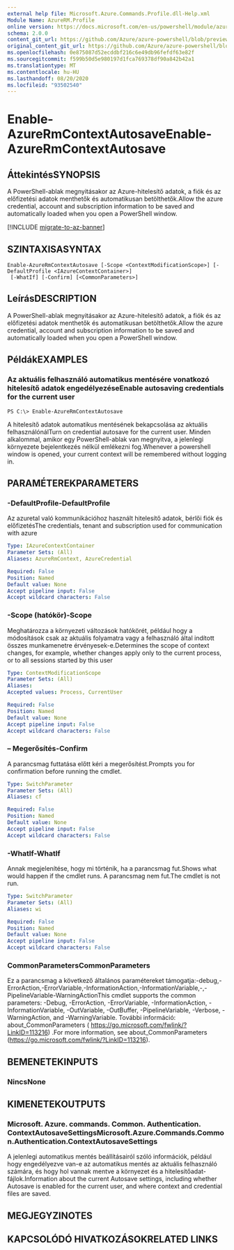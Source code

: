 ```yaml
---
external help file: Microsoft.Azure.Commands.Profile.dll-Help.xml
Module Name: AzureRM.Profile
online version: https://docs.microsoft.com/en-us/powershell/module/azurerm.profile/enable-azurermcontextautosave
schema: 2.0.0
content_git_url: https://github.com/Azure/azure-powershell/blob/preview/src/ResourceManager/Profile/Commands.Profile/help/Enable-AzureRmContextAutosave.md
original_content_git_url: https://github.com/Azure/azure-powershell/blob/preview/src/ResourceManager/Profile/Commands.Profile/help/Enable-AzureRmContextAutosave.md
ms.openlocfilehash: 0e875087d52ecddbf216c6e49db96fefdf63e82f
ms.sourcegitcommit: f599b50d5e980197d1fca769378df90a842b42a1
ms.translationtype: MT
ms.contentlocale: hu-HU
ms.lasthandoff: 08/20/2020
ms.locfileid: "93502540"
---
```

# <span data-ttu-id="6aa47-101">Enable-AzureRmContextAutosave</span><span class="sxs-lookup"><span data-stu-id="6aa47-101">Enable-AzureRmContextAutosave</span></span>

## <span data-ttu-id="6aa47-102">Áttekintés</span><span class="sxs-lookup"><span data-stu-id="6aa47-102">SYNOPSIS</span></span>
<span data-ttu-id="6aa47-103">A PowerShell-ablak megnyitásakor az Azure-hitelesítő adatok, a fiók és az előfizetési adatok menthetők és automatikusan betölthetők.</span><span class="sxs-lookup"><span data-stu-id="6aa47-103">Allow the azure credential, account and subscription information to be saved and automatically loaded when you open a PowerShell window.</span></span> 

[!INCLUDE [migrate-to-az-banner](../../includes/migrate-to-az-banner.md)]

## <span data-ttu-id="6aa47-104">SZINTAXISA</span><span class="sxs-lookup"><span data-stu-id="6aa47-104">SYNTAX</span></span>

```
Enable-AzureRmContextAutosave [-Scope <ContextModificationScope>] [-DefaultProfile <IAzureContextContainer>]
 [-WhatIf] [-Confirm] [<CommonParameters>]
```

## <span data-ttu-id="6aa47-105">Leírás</span><span class="sxs-lookup"><span data-stu-id="6aa47-105">DESCRIPTION</span></span>
<span data-ttu-id="6aa47-106">A PowerShell-ablak megnyitásakor az Azure-hitelesítő adatok, a fiók és az előfizetési adatok menthetők és automatikusan betölthetők.</span><span class="sxs-lookup"><span data-stu-id="6aa47-106">Allow the azure credential, account and subscription information to be saved and automatically loaded when you open a PowerShell window.</span></span> 

## <span data-ttu-id="6aa47-107">Példák</span><span class="sxs-lookup"><span data-stu-id="6aa47-107">EXAMPLES</span></span>

### <span data-ttu-id="6aa47-108">Az aktuális felhasználó automatikus mentésére vonatkozó hitelesítő adatok engedélyezése</span><span class="sxs-lookup"><span data-stu-id="6aa47-108">Enable autosaving credentials for the current user</span></span>
```
PS C:\> Enable-AzureRmContextAutosave
```

<span data-ttu-id="6aa47-109">A hitelesítő adatok automatikus mentésének bekapcsolása az aktuális felhasználónál</span><span class="sxs-lookup"><span data-stu-id="6aa47-109">Turn on credential autosave for the current user.</span></span>  <span data-ttu-id="6aa47-110">Minden alkalommal, amikor egy PowerShell-ablak van megnyitva, a jelenlegi környezete bejelentkezés nélkül emlékezni fog.</span><span class="sxs-lookup"><span data-stu-id="6aa47-110">Whenever a powershell window is opened, your current context will be remembered without logging in.</span></span>

## <span data-ttu-id="6aa47-111">PARAMÉTEREK</span><span class="sxs-lookup"><span data-stu-id="6aa47-111">PARAMETERS</span></span>

### <span data-ttu-id="6aa47-112">-DefaultProfile</span><span class="sxs-lookup"><span data-stu-id="6aa47-112">-DefaultProfile</span></span>
<span data-ttu-id="6aa47-113">Az azuretal való kommunikációhoz használt hitelesítő adatok, bérlői fiók és előfizetés</span><span class="sxs-lookup"><span data-stu-id="6aa47-113">The credentials, tenant and subscription used for communication with azure</span></span>

```yaml
Type: IAzureContextContainer
Parameter Sets: (All)
Aliases: AzureRmContext, AzureCredential

Required: False
Position: Named
Default value: None
Accept pipeline input: False
Accept wildcard characters: False
```

### <span data-ttu-id="6aa47-114">-Scope (hatókör)</span><span class="sxs-lookup"><span data-stu-id="6aa47-114">-Scope</span></span>
<span data-ttu-id="6aa47-115">Meghatározza a környezeti változások hatókörét, például hogy a módosítások csak az aktuális folyamatra vagy a felhasználó által indított összes munkamenetre érvényesek-e.</span><span class="sxs-lookup"><span data-stu-id="6aa47-115">Determines the scope of context changes, for example, whether changes apply only to the current process, or to all sessions started by this user</span></span>

```yaml
Type: ContextModificationScope
Parameter Sets: (All)
Aliases: 
Accepted values: Process, CurrentUser

Required: False
Position: Named
Default value: None
Accept pipeline input: False
Accept wildcard characters: False
```

### <span data-ttu-id="6aa47-116">– Megerősítés</span><span class="sxs-lookup"><span data-stu-id="6aa47-116">-Confirm</span></span>
<span data-ttu-id="6aa47-117">A parancsmag futtatása előtt kéri a megerősítést.</span><span class="sxs-lookup"><span data-stu-id="6aa47-117">Prompts you for confirmation before running the cmdlet.</span></span>

```yaml
Type: SwitchParameter
Parameter Sets: (All)
Aliases: cf

Required: False
Position: Named
Default value: None
Accept pipeline input: False
Accept wildcard characters: False
```

### <span data-ttu-id="6aa47-118">-WhatIf</span><span class="sxs-lookup"><span data-stu-id="6aa47-118">-WhatIf</span></span>
<span data-ttu-id="6aa47-119">Annak megjelenítése, hogy mi történik, ha a parancsmag fut.</span><span class="sxs-lookup"><span data-stu-id="6aa47-119">Shows what would happen if the cmdlet runs.</span></span>
<span data-ttu-id="6aa47-120">A parancsmag nem fut.</span><span class="sxs-lookup"><span data-stu-id="6aa47-120">The cmdlet is not run.</span></span>

```yaml
Type: SwitchParameter
Parameter Sets: (All)
Aliases: wi

Required: False
Position: Named
Default value: None
Accept pipeline input: False
Accept wildcard characters: False
```

### <span data-ttu-id="6aa47-121">CommonParameters</span><span class="sxs-lookup"><span data-stu-id="6aa47-121">CommonParameters</span></span>
<span data-ttu-id="6aa47-122">Ez a parancsmag a következő általános paramétereket támogatja:-debug,-ErrorAction,-ErrorVariable,-InformationAction,-InformationVariable,-,-PipelineVariable-WarningAction</span><span class="sxs-lookup"><span data-stu-id="6aa47-122">This cmdlet supports the common parameters: -Debug, -ErrorAction, -ErrorVariable, -InformationAction, -InformationVariable, -OutVariable, -OutBuffer, -PipelineVariable, -Verbose, -WarningAction, and -WarningVariable.</span></span> <span data-ttu-id="6aa47-123">További információ: about_CommonParameters ( https://go.microsoft.com/fwlink/?LinkID=113216) .</span><span class="sxs-lookup"><span data-stu-id="6aa47-123">For more information, see about_CommonParameters (https://go.microsoft.com/fwlink/?LinkID=113216).</span></span>

## <span data-ttu-id="6aa47-124">BEMENETEK</span><span class="sxs-lookup"><span data-stu-id="6aa47-124">INPUTS</span></span>

### <span data-ttu-id="6aa47-125">Nincs</span><span class="sxs-lookup"><span data-stu-id="6aa47-125">None</span></span>

## <span data-ttu-id="6aa47-126">KIMENETEK</span><span class="sxs-lookup"><span data-stu-id="6aa47-126">OUTPUTS</span></span>

### <span data-ttu-id="6aa47-127">Microsoft. Azure. commands. Common. Authentication. ContextAutosaveSettings</span><span class="sxs-lookup"><span data-stu-id="6aa47-127">Microsoft.Azure.Commands.Common.Authentication.ContextAutosaveSettings</span></span>
<span data-ttu-id="6aa47-128">A jelenlegi automatikus mentés beállításairól szóló információk, például hogy engedélyezve van-e az automatikus mentés az aktuális felhasználó számára, és hogy hol vannak mentve a környezet és a hitelesítőadat-fájlok.</span><span class="sxs-lookup"><span data-stu-id="6aa47-128">Information about the current Autosave settings, including whether Autosave is enabled for the current user, and where context and credential files are saved.</span></span>

## <span data-ttu-id="6aa47-129">MEGJEGYZI</span><span class="sxs-lookup"><span data-stu-id="6aa47-129">NOTES</span></span>

## <span data-ttu-id="6aa47-130">KAPCSOLÓDÓ HIVATKOZÁSOK</span><span class="sxs-lookup"><span data-stu-id="6aa47-130">RELATED LINKS</span></span>

